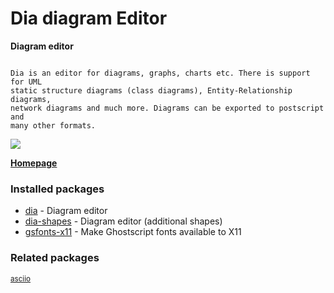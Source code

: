 # Dia diagram Editor

__Diagram editor__

```

Dia is an editor for diagrams, graphs, charts etc. There is support for UML
static structure diagrams (class diagrams), Entity-Relationship diagrams,
network diagrams and much more. Diagrams can be exported to postscript and
many other formats.

```

[![](https://screenshots.debian.net/thumbnail/dia/)](https://screenshots.debian.net/screenshot/dia/)


 **[Homepage](https://wiki.gnome.org/Apps/Dia/)**

### Installed packages

* [dia](https://packages.debian.org/stretch/dia) - Diagram editor
* [dia-shapes](https://packages.debian.org/stretch/dia-shapes) - Diagram editor (additional shapes)
* [gsfonts-x11](https://packages.debian.org/stretch/gsfonts-x11) - Make Ghostscript fonts available to X11

### Related packages

<sub> [asciio](https://packages.debian.org/stretch/asciio)  </sub>
